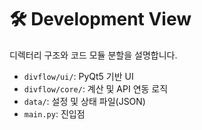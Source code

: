 # 🛠 Development View

디렉터리 구조와 코드 모듈 분할을 설명합니다.

- `divflow/ui/`: PyQt5 기반 UI
- `divflow/core/`: 계산 및 API 연동 로직
- `data/`: 설정 및 상태 파일(JSON)
- `main.py`: 진입점

